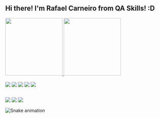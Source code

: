 ## Hi there! I'm Rafael Carneiro from QA Skills! :D
<div>
  <a href="https://github.com/elrafapc">
  <img height="180em" src="https://github-readme-stats.vercel.app/api?username=elrafapc&show_icons=true&theme=dark&include_all_commits=true&count_private=true"/>
  <img height="180em" src="https://github-readme-stats.vercel.app/api/top-langs/?username=elrafapc&layout=compact&langs_count=7&theme=dark"/>
</div>
  
<div style="display: inline_block"><br>
  <img src="https://img.shields.io/badge/javascript-%23323330.svg?style=for-the-badge&logo=javascript&logoColor=%23F7DF1E" target="_blank"></a>
  <img src="https://img.shields.io/badge/typescript-%23007ACC.svg?style=for-the-badge&logo=typescript&logoColor=white" target="_blank"></a>
  <img src="https://img.shields.io/badge/java-%23ED8B00.svg?style=for-the-badge&logo=java&logoColor=white" target="_blank"></a>
  <img src="https://img.shields.io/badge/node.js-%2343853D.svg?style=for-the-badge&logo=node.js&logoColor=white" target="_blank"></a>
  <img src="https://img.shields.io/badge/-cypress-%23E5E5E5?style=for-the-badge&logo=cypress&logoColor=058a5e" target="_blank"></a>
</div>
  
  ##
 
<div> 
  <a href="https://www.youtube.com/channel/UC3VYCgM10rthuMLN-Z_QDKA" target="_blank"><img src="https://img.shields.io/badge/YouTube-FF0000?style=for-the-badge&logo=youtube&logoColor=white" target="_blank"></a>
  <a href = "mailto:elrafapc@gmail.com"><img src="https://img.shields.io/badge/-Gmail-%23333?style=for-the-badge&logo=gmail&logoColor=white" target="_blank"></a>
  <a href="https://www.linkedin.com/in/elrafapc" target="_blank"><img src="https://img.shields.io/badge/-LinkedIn-%230077B5?style=for-the-badge&logo=linkedin&logoColor=white" target="_blank"></a> 
 
  ![Snake animation](https://github.com/elrafapc/elrafapc/blob/output/github-contribution-grid-snake.svg)
 
</div>
